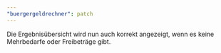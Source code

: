 ```yaml
---
"buergergeldrechner": patch
---
```


Die Ergebnisübersicht wird nun auch korrekt angezeigt, wenn es keine Mehrbedarfe oder Freibeträge gibt.
